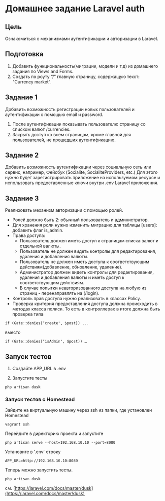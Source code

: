 # Домашнее задание Laravel auth

## Цель
Ознакомиться с механизмами аутентификации и авторизации в Laravel.


## Подготовка

1. Добавить функциональность(миграции, модели и т.д) из домашнего задания по Views and Forms.
2. Создать по роуту “/” главную страницу, содержащую текст: "Currency market".

## Задание 1

Добавить возможность регистрации новых пользователей и аутентификации с помощью email и password.
    
1. После аутентификации показывать пользователю страницу со списком валют /currencies.
2. Закрыть доступ ко всем страницам, кроме главной для пользователей, не прошедших аутентификацию.

## Задание 2

Добавить возможность аутентификации через социальную сеть или сервис, например, Фейсбук (Socialite, SocialiteProviders, etc.)
Для этого нужно будет зарегистрировать приложение на используемом ресурсе и использовать предоставленные ключи внутри .env Laravel приложения.

## Задание 3

Реализовать механизм авторизации с помощью ролей. 

- Ролей должно быть 2: обычный пользователь и администратор. 
- Для хранения роли нужно изменить миграцию для таблицы [users]: добавить флаг is_admin.
- Права доступа:
    - Пользователь должен иметь доступ к страницам списка валют и отдельной валюты.
    - Пользователь не должен видеть контролы для редактирования, удаления и добавления валюты.
    - Пользователь не должен иметь доступа к соответствующим действиям(добавление, обновление, удаление).
    - Администратор должен видеть контролы для редактирования, удаления и добавления валюты и иметь доступ к соответствующим действиям.
    - В случае попытки неавторизованного доступа на любую из страниц - перенаправлять на (/login).
- Контроль прав доступа нужно реализовать в классах Policy.
- Проверка критерия предоставления доступа должна происходить в методах класса полиси.
То есть в контроллерах в итоге должна быть проверка типа
```
if (Gate::denies(‘create', $post)) ...
```

вместо
```
if (Gate::denies(‘isAdmin', $post)) …
```

## Запуск тестов

1. Создайте APP_URL в .env

2. Запустите тесты
```
php artisan dusk
```

### Запуск тестов c Homestead

Зайдите на виртуальную машину через ssh из папки, где установлен Homestead
```
vagrant ssh
```

Перейдите в директорию проекта и запустите
```
php artisan serve --host=192.168.10.10 --port=8080
```

Установите в '.env' строку
```
APP_URL=http://192.168.10.10:8080
```

Теперь можно запустить тесты.
```
php artisan dusk
```

см. [https://laravel.com/docs/master/dusk](https://laravel.com/docs/master/dusk)

